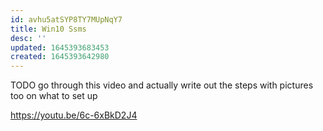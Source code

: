 ```yaml
---
id: avhu5atSYP8TY7MUpNqY7
title: Win10 Ssms
desc: ''
updated: 1645393683453
created: 1645393642980
---
```


TODO go through this video and actually write out the steps with pictures too on what to set up

<https://youtu.be/6c-6xBkD2J4>
